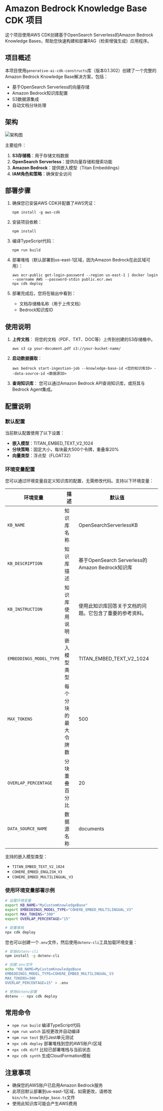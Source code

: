 # Amazon Bedrock Knowledge Base CDK 项目

这个项目使用AWS CDK创建基于OpenSearch Serverless的Amazon Bedrock Knowledge Bases，帮助您快速构建和部署RAG（检索增强生成）应用程序。

## 项目概述

本项目使用`generative-ai-cdk-constructs`库（版本0.1.302）创建了一个完整的Amazon Bedrock Knowledge Base解决方案，包括：

- 基于OpenSearch Serverless的向量存储
- Amazon Bedrock知识库配置
- S3数据源集成
- 自动文档分块处理

## 架构

![架构图]()

主要组件：

1. **S3存储桶**：用于存储文档数据
2. **OpenSearch Serverless**：提供向量存储和搜索功能
3. **Amazon Bedrock**：提供嵌入模型（Titan Embeddings）
4. **IAM角色和策略**：确保安全访问

## 部署步骤

1. 确保您已安装AWS CDK并配置了AWS凭证：
   ```
   npm install -g aws-cdk
   ```

2. 安装项目依赖：
   ```
   npm install
   ```

3. 编译TypeScript代码：
   ```
   npm run build
   ```

4. 部署堆栈（默认部署到us-east-1区域，因为Amazon Bedrock在此区域可用）：
   ```
   aws ecr-public get-login-password --region us-east-1 | docker login --username AWS --password-stdin public.ecr.aws
   npx cdk deploy
   ```

5. 部署完成后，您将在输出中看到：
   - 文档存储桶名称（用于上传文档）
   - Bedrock知识库ID

## 使用说明

1. **上传文档**：
   将您的文档（PDF、TXT、DOC等）上传到创建的S3存储桶中。
   ```
   aws s3 cp your-document.pdf s3://your-bucket-name/
   ```

2. **启动数据摄取**：
   ```
   aws bedrock start-ingestion-job --knowledge-base-id <您的知识库ID> --data-source-id <数据源ID>
   ```

3. **查询知识库**：
   您可以通过Amazon Bedrock API查询知识库，或将其与Bedrock Agent集成。

## 配置说明

### 默认配置

当前默认配置使用了以下设置：

- **嵌入模型**：TITAN_EMBED_TEXT_V2_1024
- **分块策略**：固定大小，每块最大500个令牌，重叠率20%
- **向量类型**：浮点型（FLOAT32）

### 环境变量配置

您可以通过环境变量自定义知识库的配置，无需修改代码。支持以下环境变量：

| 环境变量 | 描述 | 默认值 |
|---------|------|-------|
| `KB_NAME` | 知识库名称 | OpenSearchServerlessKB |
| `KB_DESCRIPTION` | 知识库描述 | 基于OpenSearch Serverless的Amazon Bedrock知识库 |
| `KB_INSTRUCTION` | 知识库使用说明 | 使用此知识库回答关于文档的问题。它包含了重要的参考资料。 |
| `EMBEDDINGS_MODEL_TYPE` | 嵌入模型类型 | TITAN_EMBED_TEXT_V2_1024 |
| `MAX_TOKENS` | 每个分块的最大令牌数 | 500 |
| `OVERLAP_PERCENTAGE` | 分块重叠百分比 | 20 |
| `DATA_SOURCE_NAME` | 数据源名称 | documents |

支持的嵌入模型类型：
- `TITAN_EMBED_TEXT_V2_1024`
- `COHERE_EMBED_ENGLISH_V3`
- `COHERE_EMBED_MULTILINGUAL_V3`

### 使用环境变量部署示例

```bash
# 设置环境变量
export KB_NAME="MyCustomKnowledgeBase"
export EMBEDDINGS_MODEL_TYPE="COHERE_EMBED_MULTILINGUAL_V3"
export MAX_TOKENS="300"
export OVERLAP_PERCENTAGE="15"

# 部署堆栈
npx cdk deploy
```

您也可以创建一个`.env`文件，然后使用`dotenv-cli`工具加载环境变量：

```bash
# 安装dotenv-cli
npm install -g dotenv-cli

# 创建.env文件
echo "KB_NAME=MyCustomKnowledgeBase
EMBEDDINGS_MODEL_TYPE=COHERE_EMBED_MULTILINGUAL_V3
MAX_TOKENS=300
OVERLAP_PERCENTAGE=15" > .env

# 使用dotenv部署
dotenv -- npx cdk deploy
```

## 常用命令

* `npm run build`   编译TypeScript代码
* `npm run watch`   监视更改并自动编译
* `npm run test`    执行Jest单元测试
* `npx cdk deploy`  部署堆栈到您的AWS账户/区域
* `npx cdk diff`    比较已部署堆栈与当前状态
* `npx cdk synth`   生成CloudFormation模板

## 注意事项

- 确保您的AWS账户已启用Amazon Bedrock服务
- 此项目默认部署到us-east-1区域，如需更改，请修改`bin/cfn_knowledge_base.ts`文件
- 使用此知识库可能会产生AWS费用
